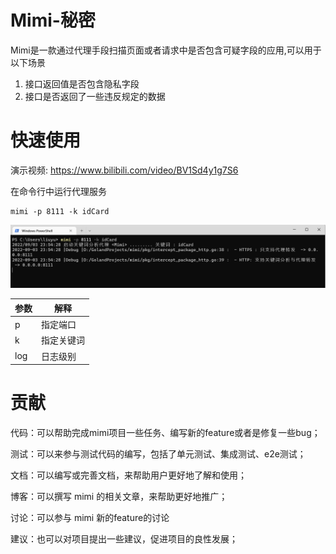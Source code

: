 # Mimi-秘密

Mimi是一款通过代理手段扫描页面或者请求中是否包含可疑字段的应用,可以用于以下场景
1. 接口返回值是否包含隐私字段
2. 接口是否返回了一些违反规定的数据

# 快速使用

演示视频: https://www.bilibili.com/video/BV1Sd4y1g7S6

在命令行中运行代理服务
``` shell
mimi -p 8111 -k idCard
```
![image-20220903235446330](image/README/image-20220903235446330.png)

| 参数  | 解释    |
|-----|-------|
| p   | 指定端口  |
| k   | 指定关键词 |
| log | 日志级别  |

# 贡献

代码：可以帮助完成mimi项目一些任务、编写新的feature或者是修复一些bug；

测试：可以来参与测试代码的编写，包括了单元测试、集成测试、e2e测试；

文档：可以编写或完善文档，来帮助用户更好地了解和使用；

博客：可以撰写 mimi 的相关文章，来帮助更好地推广；

讨论：可以参与 mimi 新的feature的讨论

建议：也可以对项目提出一些建议，促进项目的良性发展；
